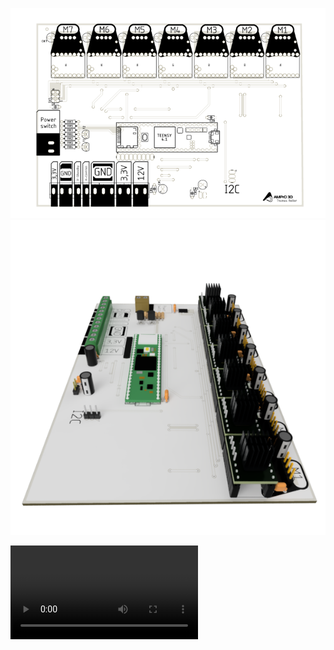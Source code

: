 

![Board Preview](https://github.com/AMPrO-3D/Roboterarm/blob/main/blob/Bilder/MainBoard.png?raw=true)
![Board Preview](https://github.com/AMPrO-3D/Roboterarm/blob/main/blob/Bilder/MainboardC2.png?raw=true)


![Board Preview](https://user-images.githubusercontent.com/80164513/110225286-7fff1980-7ee4-11eb-831a-04fbda43885d.mov)

